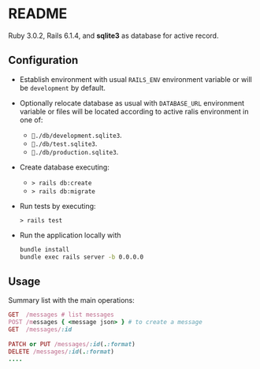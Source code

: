 # README

Ruby 3.0.2, Rails 6.1.4, and **sqlite3** as database for active record.

## Configuration

* Establish environment with usual `RAILS_ENV` environment variable or will be `development` by default.

* Optionally relocate database as usual with `DATABASE_URL` environment variable or files will be located according to active ralis environment in one of:
  * `📁./db/development.sqlite3`.
  * `📁./db/test.sqlite3`.
  * `📁./db/production.sqlite3`.
  
* Create database executing:
  * `> rails db:create`
  * `> rails db:migrate`

* Run tests by executing:

  `> rails test`
  
* Run the application locally with

  ```bash
  bundle install
  bundle exec rails server -b 0.0.0.0
  ```

## Usage

Summary list with the main operations:

```ruby
GET  /messages # list messages
POST /messages { <message json> } # to create a message
GET  /messages/:id 
 
PATCH or PUT /messages/:id(.:format)
DELETE /messages/:id(.:format)
....
```
